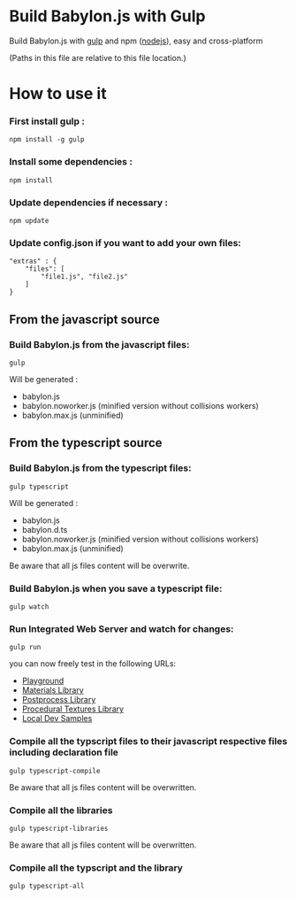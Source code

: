 Build Babylon.js with Gulp
====================

Build Babylon.js with [gulp](http://gulpjs.com/ "gulp") and npm ([nodejs](http://nodejs.org/ "nodejs")), easy and cross-platform

(Paths in this file are relative to this file location.)

# How to use it

### First install gulp :
```
npm install -g gulp
```

### Install some dependencies :
```
npm install
```

### Update dependencies if necessary :
```
npm update
```

### Update config.json if you want to add your own files:
```
"extras" : {
    "files": [
        "file1.js", "file2.js"
    ]
}
```
## From the javascript source
### Build Babylon.js from the javascript files:

```
gulp
```
Will be generated :
- babylon.js
- babylon.noworker.js (minified version without collisions workers)
- babylon.max.js (unminified)

## From the typescript source
### Build Babylon.js from the typescript files:

```
gulp typescript
```
Will be generated :
- babylon.js
- babylon.d.ts
- babylon.noworker.js (minified version without collisions workers)
- babylon.max.js (unminified)

Be aware that all js files content will be overwrite.

### Build Babylon.js when you save a typescript file:
```
gulp watch
```

### Run Integrated Web Server and watch for changes:
```
gulp run
```

you can now freely test in the following URLs:
- [Playground]("http://localhost:1338/Playground/index-local.html")
- [Materials Library]("http://localhost:1338/materialsLibrary/index.html")
- [Postprocess Library]("http://localhost:1338/postProcessLibrary/index.html")
- [Procedural Textures Library]("http://localhost:1338/proceduralTexturesLibrary/index.html")
- [Local Dev Samples]("http://localhost:1338/localDev/index.html")

### Compile all the typscript files to their javascript respective files including declaration file
```
gulp typescript-compile
```

Be aware that all js files content will be overwritten.

### Compile all the libraries
```
gulp typescript-libraries
```

Be aware that all js files content will be overwritten.

### Compile all the typscript and the library
```
gulp typescript-all
